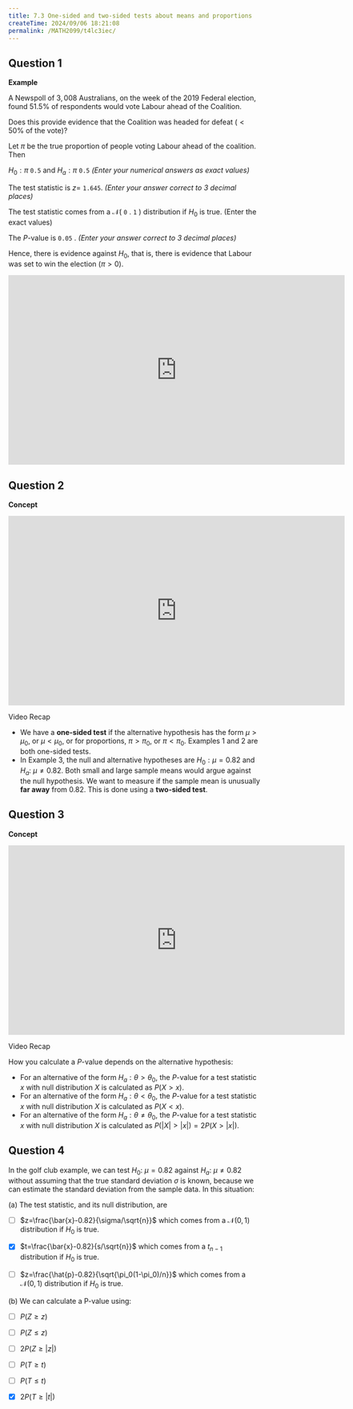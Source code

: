 ```yaml
---
title: 7.3 One-sided and two-sided tests about means and proportions
createTime: 2024/09/06 18:21:08
permalink: /MATH2099/t4lc3iec/
---
```


<script setup>
import HSelect from "@HSelect"
</script>


## Question 1

<div class="how_qb">

**Example**

A Newspoll of $3,008$ Australians, on the week of the 2019 Federal election, found $51.5\%$ of respondents would vote Labour ahead of the Coalition.

Does this provide evidence that the Coalition was headed for defeat ($< 50\%$ of the vote)?

Let $\pi$ be the true proportion of people voting Labour ahead of the coalition. Then

$H_0 : \pi$ <HSelect type="Mobius" :values="[
    {label: '<'},
    {label: '=', selected: true},
    {label: '>'}]" /> `0.5` and $H_a : \pi$ <HSelect type="Mobius" :values="[
    {label: '<'},
    {label: '='},
    {label: '>', selected: true}]" /> `0.5` *(Enter your numerical answers as exact values)*

The test statistic is $z =$ `1.645`. *(Enter your answer correct to 3 decimal places)*

The test statistic comes from a $\mathcal{N}($ `0`  . `1`  $)$ distribution if $H_0$ is true. (Enter the exact values)


The $P$-value is `0.05`  .  *(Enter your answer correct to 3 decimal places)*

Hence, there is <HSelect type="Mobius" :values="[
    {label: 'little'},
    {label: 'some', selected: true}]" /> evidence against $H_0$, that is, there is <HSelect type="Mobius" :values="[
    {label: 'little'},
    {label: 'some', selected: true}]" />  evidence that Labour was set to win the election ($\pi>0$).

<iframe width="672" height="378" src="https://www.youtube.com/embed/WvHjzB4Qykk" title="L7 11 One sided Test Pre Election Poll Example" frameborder="0" allow="accelerometer; autoplay; clipboard-write; encrypted-media; gyroscope; picture-in-picture; web-share" referrerpolicy="strict-origin-when-cross-origin" allowfullscreen></iframe>

</div>


## Question 2

<div class="how_qb">

**Concept**

<iframe width="672" height="378" src="https://www.youtube.com/embed/W8iwnwAPU84" title="L7 12 Two sided Tests" frameborder="0" allow="accelerometer; autoplay; clipboard-write; encrypted-media; gyroscope; picture-in-picture; web-share" referrerpolicy="strict-origin-when-cross-origin" allowfullscreen></iframe>

Video Recap

- We have a **one-sided test** if the alternative hypothesis has the form $\mu>\mu_0$, or $\mu < \mu_0$, or for proportions, $\pi > \pi_0$, or $\pi < \pi_0$. Examples 1 and 2 are both one-sided tests.
- In Example 3, the null and alternative hypotheses are $H_0: \mu=0.82$ and $H_a:\ \mu \neq 0.82$. Both small and large sample means would argue against the null hypothesis. We want to measure if the sample mean is unusually **far away** from 0.82. This is done using a **two-sided test**.

</div>

## Question 3

<div class="how_qb">

**Concept**

<iframe width="672" height="378" src="https://www.youtube.com/embed/oOzfom7DXlc" title="L7 13 Summary" frameborder="0" allow="accelerometer; autoplay; clipboard-write; encrypted-media; gyroscope; picture-in-picture; web-share" referrerpolicy="strict-origin-when-cross-origin" allowfullscreen></iframe>

Video Recap

How you calculate a $P$-value depends on the alternative hypothesis:

- For an alternative of the form $H_a: \theta > \theta_0$, the $P$-value for a test statistic $x$ with null distribution $X$ is calculated as $P(X>x)$.
- For an alternative of the form $H_a: \theta < \theta_0$, the $P$-value for a test statistic $x$ with null distribution $X$ is calculated as $P(X< x)$.
- For an alternative of the form $H_a: \theta \neq \theta_0$, the $P$-value for a test statistic $x$ with null distribution $X$ is calculated as $P(|X|>|x|) = 2P(X>|x|)$.


</div>

## Question 4

<div class="how_qb">

In the golf club example, we can test $H_0:\ \mu=0.82$ against $H_a:\ \mu\neq 0.82$ without assuming that the true standard deviation $\sigma$ is known, because we can estimate the standard deviation from the sample data.  In this situation:

(a) The test statistic, and its null distribution, are

- [ ] $z=\frac{\bar{x}-0.82}{\sigma/\sqrt{n}}$ which comes from a $\mathcal{N}(0,1)$ distribution if $H_0$ is true.

- [x] $t=\frac{\bar{x}-0.82}{s/\sqrt{n}}$ which comes from a $t_{n-1}$ distribution if $H_0$ is true.

- [ ] $z=\frac{\hat{p}-0.82}{\sqrt{\pi_0(1-\pi_0)/n}}$ which comes from a $\mathcal{N}(0,1)$ distribution if $H_0$ is true.

(b) We can calculate a P-value using:

- [ ] $P( Z\geq z )$

- [ ] $P(Z\leq z)$

- [ ] $2P(Z\geq |z|)$

- [ ] $P(T\geq t)$

- [ ] $P(T\leq t)$

- [x] $2P(T\geq |t|)$

</div>

